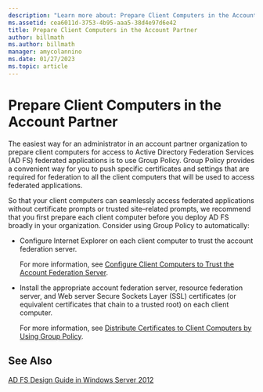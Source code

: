 ```yaml
---
description: "Learn more about: Prepare Client Computers in the Account Partner"
ms.assetid: cea6011d-3753-4b95-aaa5-38d4e97d6e42
title: Prepare Client Computers in the Account Partner
author: billmath
ms.author: billmath
manager: amycolannino
ms.date: 01/27/2023
ms.topic: article
---
```


# Prepare Client Computers in the Account Partner

The easiest way for an administrator in an account partner organization to prepare client computers for access to Active Directory Federation Services \(AD FS\) federated applications is to use Group Policy. Group Policy provides a convenient way for you to push specific certificates and settings that are required for federation to all the client computers that will be used to access federated applications.

So that your client computers can seamlessly access federated applications without certificate prompts or trusted site–related prompts, we recommend that you first prepare each client computer before you deploy AD FS broadly in your organization. Consider using Group Policy to automatically:

-   Configure Internet Explorer on each client computer to trust the account federation server.

    For more information, see [Configure Client Computers to Trust the Account Federation Server](../../ad-fs/deployment/Configure-Client-Computers-to-Trust-the-Account-Federation-Server.md).

-   Install the appropriate account federation server, resource federation server, and Web server Secure Sockets Layer \(SSL\) certificates \(or equivalent certificates that chain to a trusted root\) on each client computer.

    For more information, see [Distribute Certificates to Client Computers by Using Group Policy](../../ad-fs/deployment/Distribute-Certificates-to-Client-Computers-by-Using-Group-Policy.md).


## See Also
[AD FS Design Guide in Windows Server 2012](AD-FS-Design-Guide-in-Windows-Server-2012.md)
